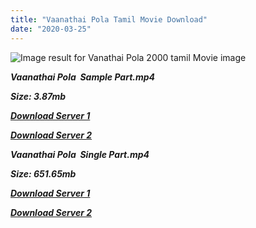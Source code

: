 ```yaml
---
title: "Vaanathai Pola Tamil Movie Download"
date: "2020-03-25"
---
```


![Image result for Vanathai Pola 2000 tamil Movie image](https://media-images.mio.to/by_artist/S/S.{1299f9f5e3b2d69cf2543eed9032a99b1b0ad17e14bffebc066fcf7d2dcb313c}20A.{1299f9f5e3b2d69cf2543eed9032a99b1b0ad17e14bffebc066fcf7d2dcb313c}20Rajkumar/Vaanathai{1299f9f5e3b2d69cf2543eed9032a99b1b0ad17e14bffebc066fcf7d2dcb313c}20Pola{1299f9f5e3b2d69cf2543eed9032a99b1b0ad17e14bffebc066fcf7d2dcb313c}20{1299f9f5e3b2d69cf2543eed9032a99b1b0ad17e14bffebc066fcf7d2dcb313c}282000{1299f9f5e3b2d69cf2543eed9032a99b1b0ad17e14bffebc066fcf7d2dcb313c}29/Art-350.jpg)

**_Vaanathai Pola  Sample Part.mp4_**

**_Size: 3.87mb_**

**_[Download Server 1](http://b8.wetransfer.vip/files/{1299f9f5e3b2d69cf2543eed9032a99b1b0ad17e14bffebc066fcf7d2dcb313c}20Actor{1299f9f5e3b2d69cf2543eed9032a99b1b0ad17e14bffebc066fcf7d2dcb313c}20Hits{1299f9f5e3b2d69cf2543eed9032a99b1b0ad17e14bffebc066fcf7d2dcb313c}20Collection/Prabhu{1299f9f5e3b2d69cf2543eed9032a99b1b0ad17e14bffebc066fcf7d2dcb313c}20Deva{1299f9f5e3b2d69cf2543eed9032a99b1b0ad17e14bffebc066fcf7d2dcb313c}20Movies{1299f9f5e3b2d69cf2543eed9032a99b1b0ad17e14bffebc066fcf7d2dcb313c}20Collections/VaanathaiPola{1299f9f5e3b2d69cf2543eed9032a99b1b0ad17e14bffebc066fcf7d2dcb313c}20(2000)/VaanathaiPola{1299f9f5e3b2d69cf2543eed9032a99b1b0ad17e14bffebc066fcf7d2dcb313c}20(2000){1299f9f5e3b2d69cf2543eed9032a99b1b0ad17e14bffebc066fcf7d2dcb313c}20Sample{1299f9f5e3b2d69cf2543eed9032a99b1b0ad17e14bffebc066fcf7d2dcb313c}20HD.mp4)_**

**_[Download Server 2](http://b8.wetransfer.vip/files/{1299f9f5e3b2d69cf2543eed9032a99b1b0ad17e14bffebc066fcf7d2dcb313c}20Actor{1299f9f5e3b2d69cf2543eed9032a99b1b0ad17e14bffebc066fcf7d2dcb313c}20Hits{1299f9f5e3b2d69cf2543eed9032a99b1b0ad17e14bffebc066fcf7d2dcb313c}20Collection/Prabhu{1299f9f5e3b2d69cf2543eed9032a99b1b0ad17e14bffebc066fcf7d2dcb313c}20Deva{1299f9f5e3b2d69cf2543eed9032a99b1b0ad17e14bffebc066fcf7d2dcb313c}20Movies{1299f9f5e3b2d69cf2543eed9032a99b1b0ad17e14bffebc066fcf7d2dcb313c}20Collections/VaanathaiPola{1299f9f5e3b2d69cf2543eed9032a99b1b0ad17e14bffebc066fcf7d2dcb313c}20(2000)/VaanathaiPola{1299f9f5e3b2d69cf2543eed9032a99b1b0ad17e14bffebc066fcf7d2dcb313c}20(2000){1299f9f5e3b2d69cf2543eed9032a99b1b0ad17e14bffebc066fcf7d2dcb313c}20Sample{1299f9f5e3b2d69cf2543eed9032a99b1b0ad17e14bffebc066fcf7d2dcb313c}20HD.mp4)_**

**_Vaanathai Pola  Single Part.mp4_**

**_Size: 651.65mb_**

**_[Download Server 1](http://b8.wetransfer.vip/files/{1299f9f5e3b2d69cf2543eed9032a99b1b0ad17e14bffebc066fcf7d2dcb313c}20Actor{1299f9f5e3b2d69cf2543eed9032a99b1b0ad17e14bffebc066fcf7d2dcb313c}20Hits{1299f9f5e3b2d69cf2543eed9032a99b1b0ad17e14bffebc066fcf7d2dcb313c}20Collection/Prabhu{1299f9f5e3b2d69cf2543eed9032a99b1b0ad17e14bffebc066fcf7d2dcb313c}20Deva{1299f9f5e3b2d69cf2543eed9032a99b1b0ad17e14bffebc066fcf7d2dcb313c}20Movies{1299f9f5e3b2d69cf2543eed9032a99b1b0ad17e14bffebc066fcf7d2dcb313c}20Collections/VaanathaiPola{1299f9f5e3b2d69cf2543eed9032a99b1b0ad17e14bffebc066fcf7d2dcb313c}20(2000)/VaanathaiPola{1299f9f5e3b2d69cf2543eed9032a99b1b0ad17e14bffebc066fcf7d2dcb313c}20(2000){1299f9f5e3b2d69cf2543eed9032a99b1b0ad17e14bffebc066fcf7d2dcb313c}20Single{1299f9f5e3b2d69cf2543eed9032a99b1b0ad17e14bffebc066fcf7d2dcb313c}20Part{1299f9f5e3b2d69cf2543eed9032a99b1b0ad17e14bffebc066fcf7d2dcb313c}20HD.mp4)_**

**_[Download Server 2](http://b8.wetransfer.vip/files/{1299f9f5e3b2d69cf2543eed9032a99b1b0ad17e14bffebc066fcf7d2dcb313c}20Actor{1299f9f5e3b2d69cf2543eed9032a99b1b0ad17e14bffebc066fcf7d2dcb313c}20Hits{1299f9f5e3b2d69cf2543eed9032a99b1b0ad17e14bffebc066fcf7d2dcb313c}20Collection/Prabhu{1299f9f5e3b2d69cf2543eed9032a99b1b0ad17e14bffebc066fcf7d2dcb313c}20Deva{1299f9f5e3b2d69cf2543eed9032a99b1b0ad17e14bffebc066fcf7d2dcb313c}20Movies{1299f9f5e3b2d69cf2543eed9032a99b1b0ad17e14bffebc066fcf7d2dcb313c}20Collections/VaanathaiPola{1299f9f5e3b2d69cf2543eed9032a99b1b0ad17e14bffebc066fcf7d2dcb313c}20(2000)/VaanathaiPola{1299f9f5e3b2d69cf2543eed9032a99b1b0ad17e14bffebc066fcf7d2dcb313c}20(2000){1299f9f5e3b2d69cf2543eed9032a99b1b0ad17e14bffebc066fcf7d2dcb313c}20Single{1299f9f5e3b2d69cf2543eed9032a99b1b0ad17e14bffebc066fcf7d2dcb313c}20Part{1299f9f5e3b2d69cf2543eed9032a99b1b0ad17e14bffebc066fcf7d2dcb313c}20HD.mp4)_**
